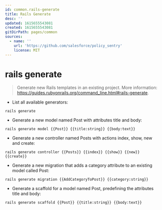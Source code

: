 ```yaml
---
id: common.rails-generate
title: Rails Generate
desc: ''
updated: 1615655543081
created: 1615655543081
gitDirPath: pages/common
sources:
  - name: ''
    url: 'https://github.com/salesforce/policy_sentry'
    license: MIT
---
```

# rails generate

> Generate new Rails templates in an existing project.
> More information: <https://guides.rubyonrails.org/command_line.html#rails-generate>.

- List all available generators:

`rails generate`

- Generate a new model named Post with attributes title and body:

`rails generate model {{Post}} {{title:string}} {{body:text}}`

- Generate a new controller named Posts with actions index, show, new and create:

`rails generate controller {{Posts}} {{index}} {{show}} {{new}} {{create}}`

- Generate a new migration that adds a category attribute to an existing model called Post:

`rails generate migration {{AddCategoryToPost}} {{category:string}}`

- Generate a scaffold for a model named Post, predefining the attributes title and body:

`rails generate scaffold {{Post}} {{title:string}} {{body:text}}`

